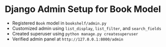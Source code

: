 # Django Admin Setup for Book Model

- Registered `Book` model in `bookshelf/admin.py`
- Customized admin using `list_display`, `list_filter`, and `search_fields`
- Created superuser using `python manage.py createsuperuser`
- Verified admin panel at `http://127.0.0.1:8000/admin`
